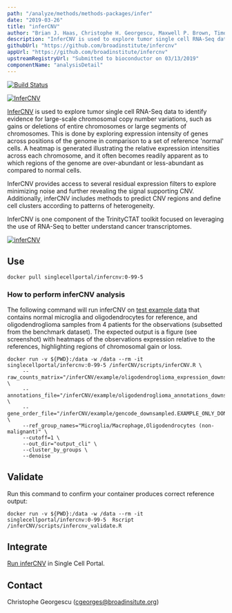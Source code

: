 ```yaml
---
path: "/analyze/methods/methods-packages/infer"
date: "2019-03-26"
title: "inferCNV"
author: "Brian J. Haas, Christophe H. Georgescu, Maxwell P. Brown, Timothy L. Tickle, Livnat Jerby, Matan Hofree, Itay Tirosh, Aviv Regev"
description: "InferCNV is used to explore tumor single cell RNA-Seq data to identify evidence for large-scale chromosomal copy number variations."
githubUrl: "https://github.com/broadinstitute/infercnv"
appUrl: "https://github.com/broadinstitute/infercnv"
upstreamRegistryUrl: "Submitted to bioconductor on 03/13/2019"
componentName: "analysisDetail"
---
```


[![Build Status](https://travis-ci.com/broadinstitute/infercnv.svg?branch=master )](https://travis-ci.com/broadinstitute/infercnv)

[![InferCNV](../../_images/methods/infercnv_logo.png)](https://github.com/broadinstitute/infercnv)

[InferCNV](https://github.com/broadinstitute/infercnv) is used to explore tumor single cell RNA-Seq data to identify evidence for large-scale chromosomal copy number variations, such as gains or deletions of entire chromosomes or large segments of chromosomes. This is done by exploring expression intensity of genes across positions of the genome in comparison to a set of reference 'normal' cells. A heatmap is generated illustrating the relative expression intensities across each chromosome, and it often becomes readily apparent as to which regions of the genome are over-abundant or less-abundant as compared to normal cells.

InferCNV provides access to several residual expression filters to explore minimizing noise and further revealing the signal supporting CNV. Additionally, inferCNV includes methods to predict CNV regions and define cell clusters according to patterns of heterogeneity.

InferCNV is one component of the TrinityCTAT toolkit focused on leveraging the use of RNA-Seq to better understand cancer transcriptomes.

[![inferCNV](../../_images/methods/infercnv_screenshot.png)](https://github.com/broadinstitute/infercnv)

## Use

```
docker pull singlecellportal/infercnv:0-99-5
```

### How to perform inferCNV analysis 

The following command will run inferCNV on [test example data](https://github.com/broadinstitute/infercnv/tree/master/example) that contains normal microglia and oligodendrocytes for reference, and oligodendroglioma samples from 4 patients for the observations (subsetted from the benchmark dataset). The expected output is a figure (see screenshot) with heatmaps of the observations expression relative to the references, highlighting regions of chromosomal gain or loss.

```
docker run -v ${PWD}:/data -w /data --rm -it singlecellportal/infercnv:0-99-5 /inferCNV/scripts/inferCNV.R \
     --raw_counts_matrix="/inferCNV/example/oligodendroglioma_expression_downsampled.counts.matrix" \
     --annotations_file="/inferCNV/example/oligodendroglioma_annotations_downsampled.txt" \
     --gene_order_file="/inferCNV/example/gencode_downsampled.EXAMPLE_ONLY_DONT_REUSE.txt" \
     --ref_group_names="Microglia/Macrophage,Oligodendrocytes (non-malignant)" \
     --cutoff=1 \
     --out_dir="output_cli" \
     --cluster_by_groups \
     --denoise
```



## Validate
Run this command to confirm your container produces correct reference output: 

```
docker run -v ${PWD}:/data -w /data --rm -it singlecellportal/infercnv:0-99-5  Rscript /inferCNV/scripts/infercnv_validate.R
```

## Integrate
[Run inferCNV](https://github.com/broadinstitute/single_cell_portal/wiki/Running-inferCNV) in Single Cell Portal.

## Contact
Christophe Georgescu ([cgeorges@broadinsitute.org](mailto:cgeorges@broadinsitute.org))
